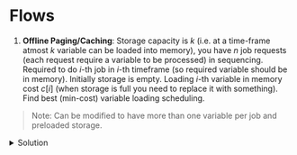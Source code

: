 # Flows 
1)  **Offline Paging/Caching**: Storage capacity is $k$ (i.e. at a time-frame atmost $k$ variable can be loaded into memory), you have $n$ job requests (each request require a variable to be processed) in sequencing. Required to do $i$-th job in $i$-th timeframe (so required variable should be in memory). Initially storage is empty. Loading $i$-th variable in memory cost $c[i]$ (when storage is full you need to replace it with something). Find best (min-cost) variable loading scheduling.
> Note: Can be modified to have more than one variable per job and preloaded storage.

<details>
<summary>Solution</summary>

Consider for each of $k$ memory slots its history over the whole process this will be our flow path from source $s$ to sink $t$. For each request make two node $a_i$ (denoting situation before job started) and $b_i$ (denoting situation after job ended).
Graph: 
*	```Fresh loading```: $s$ to $a_i$ with cost $c_i$ and flow $1$
*	```Processing the job```: $a_i$ to $b_i$  with cost $-inf$ and flow $1$
*	```Replacement```: for each $j>i$:  $b_i$ to $a_j$ with flow $1$ and
	*  cost $a_j$ if $var(i)!=var(j)$  
	* otherwise cost $0$  
*	```Ending```: $b_i$ to $t$ cost $0$ and flow $1$

Min-cost flow on this graph will try to include all processing the job edges so basically a flow of 1 through them meaning they are to be present in one of the $k$ path from $s$ to $t$ so job could be done. The problem is to max-flow on this graph will try to fill all slots of memory which may not be required (and infact sometimes could increasing cost) so we can move on steps of 1 increasing the flow untill the increased cost in postive.
</details>

